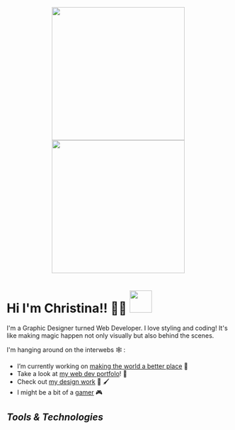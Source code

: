<p align="center">
<img src="https://media.giphy.com/media/l3mZnuz4coJp8EBBm/giphy.gif" width="300"/>
  <img src="https://media.giphy.com/media/ko7twHhomhk8E/giphy.gif" width="300"/>
  </p>
  

# Hi I'm Christina!! 🦄✨ <img src="https://media.giphy.com/media/XfaQkOWb3WiUGBDtj4/giphy.gif" width="50"/>
I'm a Graphic Designer turned Web Developer. I love styling and coding! It's like making magic happen not only visually but also behind the scenes. 

I'm hanging around on the interwebs 🕸️ :

- I’m currently working on [making the world a better place](https://huemanistic.org/) 🌱 
- Take a look at [my web dev portfolo](https://www.christinaharris.dev/)! 📘 
- Check out [my design work](https://christinaharris.design/) 🎨 🖌️ 
- I might be a bit of a [gamer](https://psnprofiles.com/imriven) 🎮 

## _Tools & Technologies_
